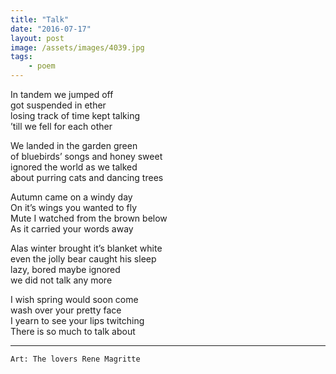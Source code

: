 ```yaml
---
title: "Talk"
date: "2016-07-17"
layout: post
image: /assets/images/4039.jpg
tags: 
    - poem
---
```


In tandem we jumped off  
got suspended in ether  
losing track of time kept talking  
’till we fell for each other  

We landed in the garden green  
of bluebirds’ songs and honey sweet  
ignored the world as we talked  
about purring cats and dancing trees  

Autumn came on a windy day  
On it’s wings you wanted to fly  
Mute I watched from the brown below  
As it carried your words away  

Alas winter brought it’s blanket white  
even the jolly bear caught his sleep  
lazy, bored maybe ignored  
we did not talk any more  

I wish spring would soon come  
wash over your pretty face  
I yearn to see your lips twitching  
There is so much to talk about  

***

`Art: The lovers Rene Magritte`